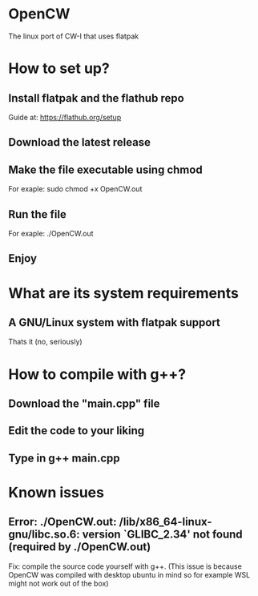 # OpenCW
The linux port of CW-I that uses flatpak 


# How to set up?
## Install flatpak and the flathub repo
Guide at: https://flathub.org/setup
## Download the latest release 
## Make the file executable using chmod
For exaple: sudo chmod +x OpenCW.out
## Run the file
For exaple: ./OpenCW.out
## Enjoy

# What are its system requirements

## A GNU/Linux system with flatpak support
Thats it (no, seriously)

# How to compile with g++?

## Download the "main.cpp" file 
## Edit the code to your liking
## Type in g++ main.cpp

# Known issues
## Error: ./OpenCW.out: /lib/x86_64-linux-gnu/libc.so.6: version `GLIBC_2.34' not found (required by ./OpenCW.out)
Fix: compile the source code yourself with g++. (This issue is because OpenCW was compiled with desktop ubuntu in mind so for example WSL might not work out of the box)


